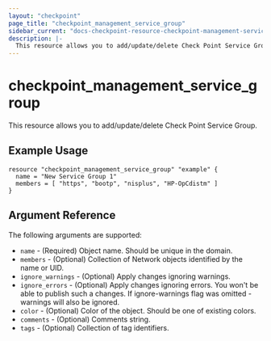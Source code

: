 ```yaml
---
layout: "checkpoint"
page_title: "checkpoint_management_service_group"
sidebar_current: "docs-checkpoint-resource-checkpoint-management-service-group"
description: |-
  This resource allows you to add/update/delete Check Point Service Group.
---
```


# checkpoint_management_service_group

This resource allows you to add/update/delete Check Point Service Group.

## Example Usage


```hcl
resource "checkpoint_management_service_group" "example" {
  name = "New Service Group 1"
  members = [ "https", "bootp", "nisplus", "HP-OpCdistm" ]
}

```

## Argument Reference

The following arguments are supported:

* `name` - (Required) Object name. Should be unique in the domain.
* `members` - (Optional) Collection of Network objects identified by the name or UID.
* `ignore_warnings` - (Optional) Apply changes ignoring warnings.
* `ignore_errors` - (Optional) Apply changes ignoring errors. You won't be able to publish such a changes. If ignore-warnings flag was omitted - warnings will also be ignored.
* `color` - (Optional) Color of the object. Should be one of existing colors.
* `comments` - (Optional) Comments string.
* `tags` - (Optional) Collection of tag identifiers.
